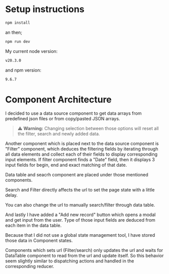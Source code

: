 # Setup instructions

```sh
npm install
```

an then;

```sh
npm run dev
```

My current node version:

```sh
v20.3.0
```

and npm version:

```sh
9.6.7
```

# Component Architecture

I decided to use a data source component to get data arrays from predefined json files or from copy/pasted JSON arrays.

> ⚠️ **Warning:** Changing selection between those options will reset all the filter, search and newly added data.

Another component which is placed next to the data source component is "Filter" component, which deduces the filtering fields by iterating through all data elements and
collect each of their fields to display corresponding input elements.
If filter component finds a "Date" field, then it displays 3 input fields for begin, end and exact matching of that date.

Data table and seacrh component are placed under those mentioned components.

Search and Filter directly affects the url to set the page state with a little delay.

You can also change the url to manually search/filter through data table.

And lastly I have added a "Add new record" button which opens a modal and get input from the user. Type of those input fields are deduced from each item in the data table.

Because that I did not use a global state management tool, I have stored those data in Component states.

Components which sets url (Filter/search) only updates the url and waits for DataTable component to read from the url and update itself. So this behavior seem slightly similar to dispatching actions and handled in the corresponding reducer.
